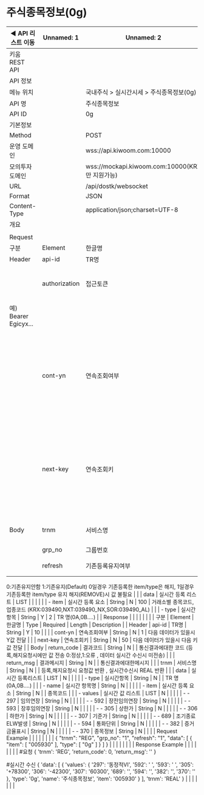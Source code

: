 # 주식종목정보(0g)

| ◀ API 리스트 이동 | Unnamed: 1 | Unnamed: 2 | Unnamed: 3 | Unnamed: 4 | Unnamed: 5 | Unnamed: 6 |
| --- | --- | --- | --- | --- | --- | --- |
| 키움 REST API |  |  |  |  |  |  |
| API 정보 |  |  |  |  |  |  |
| 메뉴 위치 |  | 국내주식 > 실시간시세 > 주식종목정보(0g) |  |  |  |  |
| API 명 |  | 주식종목정보 |  |  |  |  |
| API ID |  | 0g |  |  |  |  |
| 기본정보 |  |  |  |  |  |  |
| Method |  | POST |  |  |  |  |
| 운영 도메인 |  | wss://api.kiwoom.com:10000 |  |  |  |  |
| 모의투자 도메인 |  | wss://mockapi.kiwoom.com:10000(KRX만 지원가능) |  |  |  |  |
| URL |  | /api/dostk/websocket |  |  |  |  |
| Format |  | JSON |  |  |  |  |
| Content-Type |  | application/json;charset=UTF-8 |  |  |  |  |
| 개요 |  |  |  |  |  |  |
|  |  |  |  |  |  |  |
| Request |  |  |  |  |  |  |
| 구분 | Element | 한글명 | Type | Required | Length | Description |
| Header | api-id | TR명 | String | Y | 10 |  |
|  | authorization | 접근토큰 | String | Y | 1000 | 토큰 지정시 토큰타입("Bearer") 붙혀서 호출 
 예) Bearer Egicyx... |
|  | cont-yn | 연속조회여부 | String | N | 1 | 응답 Header의 연속조회여부값이 Y일 경우 다음데이터 요청시 응답 Header의 cont-yn값 세팅 |
|  | next-key | 연속조회키 | String | N | 50 | 응답 Header의 연속조회여부값이 Y일 경우 다음데이터 요청시 응답 Header의 next-key값 세팅 |
| Body | trnm | 서비스명 | String | Y | 10 | REG : 등록 , REMOVE : 해지 |
|  | grp_no | 그룹번호 | String | Y | 4 |  |
|  | refresh | 기존등록유지여부 | String | Y | 1 | 등록(REG)시
0:기존유지안함 1:기존유지(Default)
 0일경우 기존등록한 item/type은 해지, 1일경우 기존등록한 item/type 유지
해지(REMOVE)시 값 불필요 |
|  | data | 실시간 등록 리스트 | LIST |  |  |  |
|  | - item | 실시간 등록 요소 | String | N | 100 | 거래소별 종목코드, 업종코드
(KRX:039490,NXT:039490_NX,SOR:039490_AL) |
|  | - type | 실시간 항목 | String | Y | 2 | TR 명(0A,0B....) |
| Response |  |  |  |  |  |  |
| 구분 | Element | 한글명 | Type | Required | Length | Description |
| Header | api-id | TR명 | String | Y | 10 |  |
|  | cont-yn | 연속조회여부 | String | N | 1 | 다음 데이터가 있을시 Y값 전달 |
|  | next-key | 연속조회키 | String | N | 50 | 다음 데이터가 있을시 다음 키값 전달 |
| Body | return_code | 결과코드 | String | N |  | 통신결과에대한 코드
(등록,해지요청시에만 값 전송 0:정상,1:오류 , 데이터 실시간 수신시 미전송) |
|  | return_msg | 결과메시지 | String | N |  | 통신결과에대한메시지 |
|  | trnm | 서비스명 | String | N |  | 등록,해지요청시 요청값 반환 , 실시간수신시 REAL 반환 |
|  | data | 실시간 등록리스트 | LIST | N |  |  |
|  | - type | 실시간항목 | String | N |  | TR 명(0A,0B....) |
|  | - name | 실시간 항목명 | String | N |  |  |
|  | - item | 실시간 등록 요소 | String | N |  | 종목코드 |
|  | - values | 실시간 값 리스트 | LIST | N |  |  |
|  | - - 297 | 임의연장 | String | N |  |  |
|  | - - 592 | 장전임의연장 | String | N |  |  |
|  | - - 593 | 장후임의연장 | String | N |  |  |
|  | - - 305 | 상한가 | String | N |  |  |
|  | - - 306 | 하한가 | String | N |  |  |
|  | - - 307 | 기준가 | String | N |  |  |
|  | - - 689 | 조기종료ELW발생 | String | N |  |  |
|  | - - 594 | 통화단위 | String | N |  |  |
|  | - - 382 | 증거금율표시 | String | N |  |  |
|  | - - 370 | 종목정보 | String | N |  |  |
| Request Example |  |  |  |  |  |  |
| {
    "trnm": "REG",
    "grp_no": "1",
    "refresh": "1",
    "data": [
        {
            "item": [
                "005930"
            ],
            "type": [
                "0g"
            ]
        }
    ]
} |  |  |  |  |  |  |
| Response Example |  |  |  |  |  |  |
| #요청
{
    'trnm': 'REG',
    'return_code': 0,
    'return_msg': ''
}

#실시간 수신
{
    'data': [
        {
            'values': {
                '297': '동정적VI',
                '592': ' ',
                '593': ' ',
                '305': '+78300',
                '306': '-42300',
                '307': '60300',
                '689': '',
                '594': '',
                '382': '',
                '370': ''
            },
            'type': '0g',
            'name': '주식종목정보',
            'item': '005930'
        }
    ],
    'trnm': 'REAL'
} |  |  |  |  |  |  |
